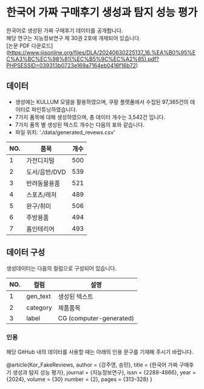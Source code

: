 # 한국어 가짜 구매후기 생성과 탐지 성능 평가

한국어로 생성된 가짜 구매후기 데이터를 공개합니다. <br/>
해당 연구는 지능정보연구 제 30권 2호에 개제되어 있습니다. <br/>
[논문 PDF 다운로드] (https://www.jiisonline.org/files/DLA/20240630225137_16.%EA%B0%95%EC%A3%BC%EC%98%81(%EC%B5%9C%EC%A2%85).pdf?PHPSESSID=039313b0723e169a7164eb0416f16b72)



## 데이터
- 생성에는 KULLUM 모델을 활용하였으며, 쿠팡 플랫폼에서 수집된 97,365건의 데이터로 파인튜닝하였습니다. 
- 7가지 품목에 대해 생성하였으며, 총 데이터 개수는 3,542건 입니다.   
- 7가지 품목 별 생성된 텍스트 개수는 다음의 표와 같습니다.
- 파일 위치: './data/generated_revews.csv'


| NO. | 품목 | 개수 |
| --- | --- | --- |
| 1 | 가전디지털 | 500 | 
| 2 | 도서/음반/DVD | 539 |
| 3 | 반려동물용품 | 521 |
| 4 | 스포츠/레저  | 489 |
| 5 | 완구/취미 | 506 |
| 6 | 주방용품  | 494 |
| 7 | 홈인테리어 | 493 |

## 데이터 구성 
생성데이터는 다음의 컬럼으로 구성되어 있습니다. 

| NO. | 컬럼 | 설명 |
| --- | --- | --- |
| 1 | gen_text | 생성된 텍스트 |
| 2 | category | 제품품목 |
| 3 | label  | CG (computer-generated) |

### 인용
해당 GitHub 내의 데이터를 사용할 때는 아래의 인용 문구를 기재해 주시기 바랍니다.

@article{Kor_FakeReviews,
  author = {강주영, 송민},
  title = {한국어 가짜 구매후기 생성과 탐지 성능 평가},
  journal = {지능정보연구},
  issn = {2288-4866},
  year = {2024},
  volume = {30}
  number = {2},
  pages = {313-328}
}
